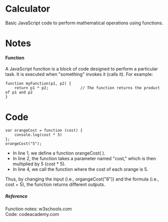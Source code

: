 # Calculator
Basic JavaScript code to perform mathematical operations using functions. 

# Notes
#### Function
A JavaScript function is a block of code designed to perform a particular task. It is executed when "something" invokes it (calls it).
For example:
```
function myFunction(p1, p2) {
    return p1 * p2;              // The function returns the product of p1 and p2
}
```
# Code
```
var orangeCost = function (cost) {
    console.log(cost * 5)
};
orangeCost("5");
```
* In line 1, we define a function orangeCost( ).
* In line 2, the function takes a parameter named "cost," which is then multiplied by 5 (cost * 5).
* In line 4, we call the function where the cost of each orange is 5. 

Thus, by changing the input (i.e., organgeCost("8")) and the formula (i.e., cost + 5), the function returns different outputs.  

##### Reference
Function notes: w3schools.com <br>
Code: codeacademy.com <br>
